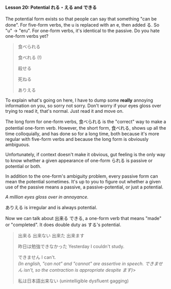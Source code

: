 #### Lesson 20: Potential れる・える and できる

The potential form exists so that people can say that something "can be done". For five-form verbs, the u is replaced with an e, then added る. So "u" -> "eru". For one-form verbs, it's identical to the passive. Do you hate one-form verbs yet?

> 食べられる
>
> 食べれる (!)
>
> 殺せる
>
> 死ねる
>
> ありえる

To explain what's going on here, I have to dump some **really** annoying information on you, so sorry not sorry. Don't worry if your eyes gloss over trying to read it, that's normal. Just read it and move on.

The long form for one-form verbs, 食べられる is the "correct" way to make a potential one-form verb. However, the short form, 食べれる, shows up all the time colloquially, and has done so for a long time, both because it's more regular with five-form verbs and because the long form is obviously ambiguous.

Unfortunately, if context doesn't make it obvious, gut feeling is the only way to know whether a given appearance of one-form られる is passive or potential or both.

In addition to the one-form's ambiguity problem, every passive form can mean the potential sometimes. It's up to you to figure out whether a given use of the passive means a passive, a passive-potential, or just a potential.

_A million eyes gloss over in annoyance._

ありえる is irregular and is always potential.

Now we can talk about 出来る できる, a one-form verb that means "made" or "completed". It does double duty as する's potential.

> 出来る 出来ない 出来た 出来ます
>
> 昨日は勉強できなかった Yesterday I couldn't study.
>
> できません I can't.  
> _(In english, "can not" and "cannot" are assertive in speech. できません isn't, so the contraction is appropriate despite ます)_>
>
> 私は日本語出来ない (unintelligible dysfluent gagging)
